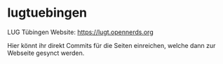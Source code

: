 # lugtuebingen
LUG Tübingen Website: https://lugt.opennerds.org

Hier könnt ihr direkt Commits für die Seiten einreichen, welche dann zur Webseite gesynct werden.
